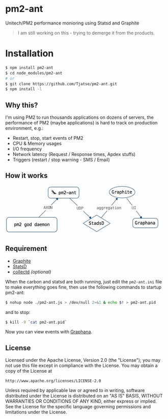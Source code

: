 # pm2-ant
Unitech/PM2 performance monioring using Statsd and Graphite

> I am still working on this - trying to demerge it from the products.

# Installation
```bash
$ npm install pm2-ant
$ cd node_modules/pm2-ant
# or
$ git clone https://github.com/Tjatse/pm2-ant.git
$ npm install -l
```

## Why this?
I'm using PM2 to run thousands applications on dozens of servers, the performance of PM2 (maybe applications) is hard to track on production environment, e.g.:
- Restart, stop, start events of PM2
- CPU & Memory usages
- I/O frequency
- Network latency (Request / Response times, Apdex stuffs)
- Triggers (restart / stop warning - SMS / Email)

## How it works

![flows](imgs/flows.jpg)

## Requirement
- [Graphite](docs/graphite.md)
- [StatsD](docs/statsd.md)
- [collectd](docs/collectd.md) *(optional)*

When the carbon and statsd are both running, just edit the `pm2-ant.ini` file to make everything goes fine, then use the following commands to startup pm2-ant:
```bash
$ nohup node ./pm2-ant.js > /dev/null 2>&1 & echo $! > pm2-ant.pid
```
and to stop:
```bash
$ kill -9 `cat pm2-ant.pid`
```

Now you can view events with [Graphana](http://grafana.org).



## License
Licensed under the Apache License, Version 2.0 (the "License");
you may not use this file except in compliance with the License.
You may obtain a copy of the License at

    http://www.apache.org/licenses/LICENSE-2.0

Unless required by applicable law or agreed to in writing, software
distributed under the License is distributed on an "AS IS" BASIS,
WITHOUT WARRANTIES OR CONDITIONS OF ANY KIND, either express or implied.
See the License for the specific language governing permissions and
limitations under the License.
